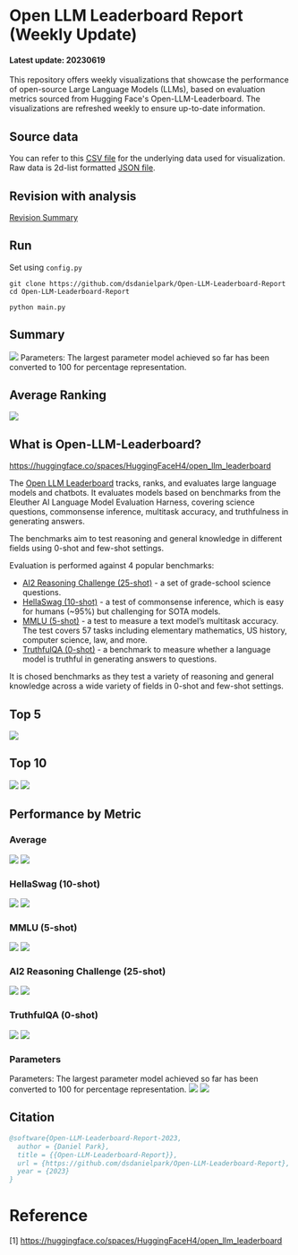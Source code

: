 # Open LLM Leaderboard Report (Weekly Update)
#### Latest update: 20230619
This repository offers weekly visualizations that showcase the performance of open-source Large Language Models (LLMs), based on evaluation metrics sourced from Hugging Face's Open-LLM-Leaderboard. The visualizations are refreshed weekly to ensure up-to-date information.

## Source data
You can refer to this [CSV file](https://github.com/dsdanielpark/Open-LLM-Leaderboard-Report/blob/main/assets/20230619/20230619.csv) for the underlying data used for visualization. Raw data is 2d-list formatted [JSON file](https://github.com/dsdanielpark/Open-LLM-Leaderboard-Report/blob/main/data/20230619.json).

## Revision with analysis
[Revision Summary](https://github.com/dsdanielpark/Open-LLM-Leaderboard-Report/blob/main/REVISION.md)

## Run
Set using `config.py`
```
git clone https://github.com/dsdanielpark/Open-LLM-Leaderboard-Report
cd Open-LLM-Leaderboard-Report
```
```
python main.py
```

##  Summary
![](assets/20230619/totalplot.png)
Parameters: The largest parameter model achieved so far has been converted to 100 for percentage representation.

## Average Ranking
![](assets/20230619/rankingplot_Average.png)

## What is Open-LLM-Leaderboard?
https://huggingface.co/spaces/HuggingFaceH4/open_llm_leaderboard

The [Open LLM Leaderboard](https://huggingface.co/spaces/HuggingFaceH4/open_llm_leaderboard) tracks, ranks, and evaluates large language models and chatbots. It evaluates models based on benchmarks from the Eleuther AI Language Model Evaluation Harness, covering science questions, commonsense inference, multitask accuracy, and truthfulness in generating answers. 

The benchmarks aim to test reasoning and general knowledge in different fields using 0-shot and few-shot settings.

Evaluation is performed against 4 popular benchmarks:
- [AI2 Reasoning Challenge (25-shot)](https://allenai.org/data/arc) - a set of grade-school science questions.
- [HellaSwag (10-shot)](https://paperswithcode.com/dataset/hellaswag) - a test of commonsense inference, which is easy for humans (~95%) but challenging for SOTA models.
- [MMLU (5-shot)](https://paperswithcode.com/sota/multi-task-language-understanding-on-mmlu) - a test to measure a text model’s multitask accuracy. The test covers 57 tasks including elementary mathematics, US history, computer science, law, and more.
- [TruthfulQA (0-shot)](https://paperswithcode.com/dataset/truthfulqa) - a benchmark to measure whether a language model is truthful in generating answers to questions.

It is chosed benchmarks as they test a variety of reasoning and general knowledge across a wide variety of fields in 0-shot and few-shot settings.

## Top 5
![](assets/20230619/top5plot.png)

## Top 10
![](assets/20230619/top10_with_barplot.png)
![](assets/20230619/top10_with_lineplot.png)

## Performance by Metric

### Average
![](assets/20230619/Average.png)
![](assets/20230619/rankingplot_Average.png)

### HellaSwag (10-shot)
![](assets/20230619/HellaSwag(10-shot).png)
![](assets/20230619/rankingplot_HellaSwag(10-shot).png)

### MMLU (5-shot)
![](assets/20230619/MMLU(5-shot).png)
![](assets/20230619/rankingplot_MMLU(5-shot).png)

### AI2 Reasoning Challenge (25-shot)
![](assets/20230619/ARC(25-shot).png)
![](assets/20230619/rankingplot_ARC(25-shot).png)

### TruthfulQA (0-shot)
![](assets/20230619/TruthfulQA(0-shot).png)
![](assets/20230619/rankingplot_TruthfulQA(0-shot).png)

### Parameters
Parameters: The largest parameter model achieved so far has been converted to 100 for percentage representation.
![](assets/20230619/Parameters.png)
![](assets/20230619/rankingplot_Parameters.png)


## Citation
```bibtex
@software{Open-LLM-Leaderboard-Report-2023,
  author = {Daniel Park},
  title = {{Open-LLM-Leaderboard-Report}},
  url = {https://github.com/dsdanielpark/Open-LLM-Leaderboard-Report},
  year = {2023}
}
```


# Reference
[1] https://huggingface.co/spaces/HuggingFaceH4/open_llm_leaderboard

